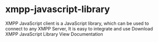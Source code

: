 # xmpp-javascript-library
  XMPP JavaScript client is a JavaScript library, which can be used to connect to any XMPP Server, It is easy to integrate and use Download XMPP JavaScript Library View Documentation

